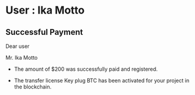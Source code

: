 User : Ika Motto
=============

Successful Payment
---------------------

Dear user

Mr. Ika Motto

* The amount of $200 was successfully paid and registered.

* The transfer license Key plug BTC has been activated for your project in the blockchain.
  # 
